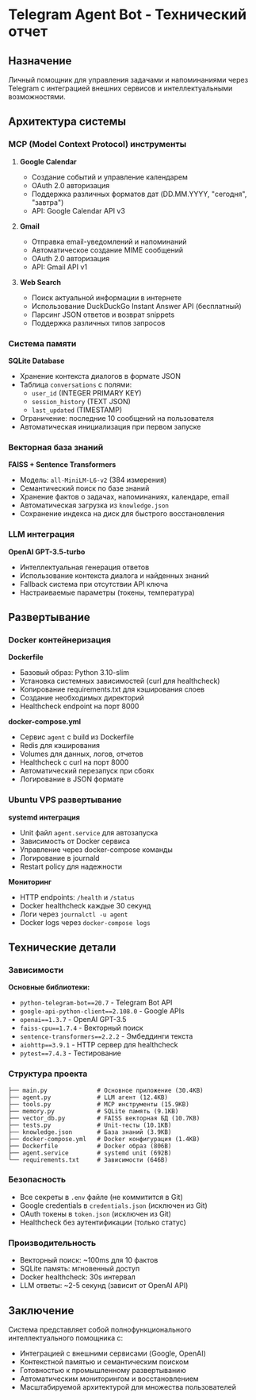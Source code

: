 # Telegram Agent Bot - Технический отчет

## Назначение

Личный помощник для управления задачами и напоминаниями через Telegram с интеграцией внешних сервисов и интеллектуальными возможностями.

## Архитектура системы

### MCP (Model Context Protocol) инструменты

1. **Google Calendar**
   - Создание событий и управление календарем
   - OAuth 2.0 авторизация
   - Поддержка различных форматов дат (DD.MM.YYYY, "сегодня", "завтра")
   - API: Google Calendar API v3

2. **Gmail**
   - Отправка email-уведомлений и напоминаний
   - Автоматическое создание MIME сообщений
   - OAuth 2.0 авторизация
   - API: Gmail API v1

3. **Web Search**
   - Поиск актуальной информации в интернете
   - Использование DuckDuckGo Instant Answer API (бесплатный)
   - Парсинг JSON ответов и возврат snippets
   - Поддержка различных типов запросов

### Система памяти

**SQLite Database**
- Хранение контекста диалогов в формате JSON
- Таблица `conversations` с полями:
  - `user_id` (INTEGER PRIMARY KEY)
  - `session_history` (TEXT JSON)
  - `last_updated` (TIMESTAMP)
- Ограничение: последние 10 сообщений на пользователя
- Автоматическая инициализация при первом запуске

### Векторная база знаний

**FAISS + Sentence Transformers**
- Модель: `all-MiniLM-L6-v2` (384 измерения)
- Семантический поиск по базе знаний
- Хранение фактов о задачах, напоминаниях, календаре, email
- Автоматическая загрузка из `knowledge.json`
- Сохранение индекса на диск для быстрого восстановления

### LLM интеграция

**OpenAI GPT-3.5-turbo**
- Интеллектуальная генерация ответов
- Использование контекста диалога и найденных знаний
- Fallback система при отсутствии API ключа
- Настраиваемые параметры (токены, температура)

## Развертывание

### Docker контейнеризация

**Dockerfile**
- Базовый образ: Python 3.10-slim
- Установка системных зависимостей (curl для healthcheck)
- Копирование requirements.txt для кэширования слоев
- Создание необходимых директорий
- Healthcheck endpoint на порт 8000

**docker-compose.yml**
- Сервис `agent` с build из Dockerfile
- Redis для кэширования
- Volumes для данных, логов, отчетов
- Healthcheck с curl на порт 8000
- Автоматический перезапуск при сбоях
- Логирование в JSON формате

### Ubuntu VPS развертывание

**systemd интеграция**
- Unit файл `agent.service` для автозапуска
- Зависимость от Docker сервиса
- Управление через docker-compose команды
- Логирование в journald
- Restart policy для надежности

**Мониторинг**
- HTTP endpoints: `/health` и `/status`
- Docker healthcheck каждые 30 секунд
- Логи через `journalctl -u agent`
- Docker logs через `docker-compose logs`

## Технические детали

### Зависимости

**Основные библиотеки:**
- `python-telegram-bot==20.7` - Telegram Bot API
- `google-api-python-client==2.108.0` - Google APIs
- `openai==1.3.7` - OpenAI GPT-3.5
- `faiss-cpu==1.7.4` - Векторный поиск
- `sentence-transformers==2.2.2` - Эмбеддинги текста
- `aiohttp==3.9.1` - HTTP сервер для healthcheck
- `pytest==7.4.3` - Тестирование

### Структура проекта

```
├── main.py              # Основное приложение (30.4KB)
├── agent.py             # LLM агент (12.4KB)
├── tools.py             # MCP инструменты (15.9KB)
├── memory.py            # SQLite память (9.1KB)
├── vector_db.py         # FAISS векторная БД (10.7KB)
├── tests.py             # Unit-тесты (10.1KB)
├── knowledge.json       # База знаний (3.9KB)
├── docker-compose.yml   # Docker конфигурация (1.4KB)
├── Dockerfile           # Docker образ (806B)
├── agent.service        # systemd unit (692B)
└── requirements.txt     # Зависимости (646B)
```

### Безопасность

- Все секреты в `.env` файле (не коммитится в Git)
- Google credentials в `credentials.json` (исключен из Git)
- OAuth токены в `token.json` (исключен из Git)
- Healthcheck без аутентификации (только статус)

### Производительность

- Векторный поиск: ~100ms для 10 фактов
- SQLite память: мгновенный доступ
- Docker healthcheck: 30s интервал
- LLM ответы: ~2-5 секунд (зависит от OpenAI API)

## Заключение

Система представляет собой полнофункционального интеллектуального помощника с:
- Интеграцией с внешними сервисами (Google, OpenAI)
- Контекстной памятью и семантическим поиском
- Готовностью к промышленному развертыванию
- Автоматическим мониторингом и восстановлением
- Масштабируемой архитектурой для множества пользователей
